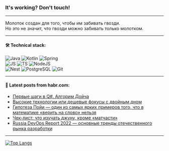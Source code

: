 ### It's working? Don't touch!

---
Молоток создан для того, чтобы им забивать гвозди. <br>
Но это не значит, что гвозди можно забивать только молотком.

---

#### 🛠️ Technical stack:

![Java](https://img.shields.io/badge/Java-informational?logo=Oracle&style=flat&logoColor=white&color=FF4500)
![Kotlin](https://img.shields.io/badge/Kotlin-informational?logo=Kotlin&style=flat&logoColor=white&color=774D97)
![Spring](https://img.shields.io/badge/SpringBoot-informational?logo=SpringBoot&style=flat&logoColor=white&color=6DB33F) <br>
![JS](https://img.shields.io/badge/JS-informational?logo=javaScript&style=flat&logoColor=black&color=F7Df1E)
![TS](https://img.shields.io/badge/TypeScript-informational?logo=typeScript&style=flat&logoColor=black&color=0667A8)
![NodeJS](https://img.shields.io/badge/NodeJS-informational?logo=node.js&style=flat&logoColor=white&color=70A760) <br>
![Nest](https://img.shields.io/badge/NestJS-informational?logo=NestJS&style=flat&logoColor=white&color=E0234E)
![PostgreSQL](https://img.shields.io/badge/PostgreSQL-informational?logo=PostgreSQL&style=flat&logoColor=white&color=DAA520)
![Git](https://img.shields.io/badge/Git-informational?logo=git&style=flat&logoColor=white&color=778899)

___

#### 💬 Latest posts from habr.com:

<!-- BLOG-POST-LIST:START -->
- [Первые шаги в Q#. Алгорим Дойча](https://habr.com/ru/articles/759352/?utm_source=habrahabr&utm_medium=rss&utm_campaign=759352)
- [Высокие технологии или дешевые фокусы с двойным дном](https://habr.com/ru/articles/759344/?utm_source=habrahabr&utm_medium=rss&utm_campaign=759344)
- [Гипотеза Пойи — один из самых ярких примеров того, что в математике «верить на слово» нельзя](https://habr.com/ru/companies/vstack/articles/758884/?utm_source=habrahabr&utm_medium=rss&utm_campaign=758884)
- [Чек-лист: что изучать джуну, кроме «матчасти»](https://habr.com/ru/companies/rostelecom/articles/759216/?utm_source=habrahabr&utm_medium=rss&utm_campaign=759216)
- [Russia DevOps Report 2022 — основные тренды отечественного рынка разработки](https://habr.com/ru/companies/oleg-bunin/articles/759168/?utm_source=habrahabr&utm_medium=rss&utm_campaign=759168)
<!-- BLOG-POST-LIST:END -->

---
[![Top Langs](https://github-readme-stats-git-master-advtsetting-gmailcom.vercel.app/api/top-langs/?username=zloylis&langs_count=10&hide_title=false&title_color=e6edf3&size_weight=0.5&count_weight=0.5&layout=compact&hide_border=true&theme=dracula)](https://github.com/zloylis)

<!-- ![GitHub stats](https://github-readme-stats-git-master-advtsetting-gmailcom.vercel.app/api?username=zloylis&show_icons=true&hide_border=true&theme=dracula&hide_title=true&include_all_commits=true&count_private=true&hide=contribs&hide_rank=true) -->
